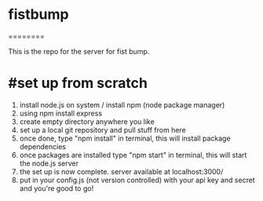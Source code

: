 # fistbump
========

This is the repo for the server for fist bump.

#set up from scratch
===================
1. install node.js on system / install npm (node package manager)
2. using npm install express
3. create empty directory anywhere you like
4. set up a local git repository and pull stuff from here
5. once done, type "npm install" in terminal, this will install package dependencies
6. once packages are installed type "npm start" in terminal, this will start the node.js server
7. the set up is now complete. server available at localhost:3000/<routes> 
8. put in your config.js (not version controlled) with your api key and secret and you're good to go!


